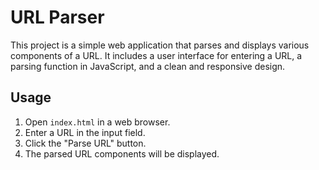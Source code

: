 # URL Parser

This project is a simple web application that parses and displays various components of a URL. It includes a user interface for entering a URL, a parsing function in JavaScript, and a clean and responsive design.

## Usage

1. Open `index.html` in a web browser.
2. Enter a URL in the input field.
3. Click the "Parse URL" button.
4. The parsed URL components will be displayed.